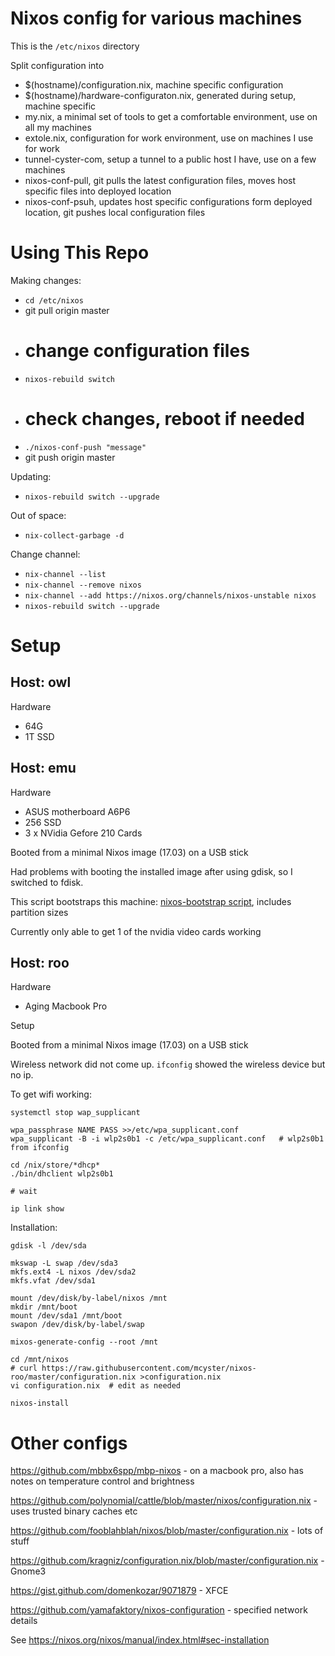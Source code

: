 # Nixos config for various machines

This is the `/etc/nixos` directory 

Split configuration into 
- $(hostname)/configuration.nix, machine specific configuration
- $(hostname)/hardware-configuraton.nix, generated during setup, machine specific
- my.nix, a minimal set of tools to get a comfortable environment, use on all my machines
- extole.nix, configuration for work environment, use on machines I use for work
- tunnel-cyster-com, setup a tunnel to a public host I have, use on a few machines
- nixos-conf-pull, git pulls the latest configuration files, moves host specific files into deployed location
- nixos-conf-psuh, updates host specific configurations form deployed location, git pushes local configuration files

# Using This Repo

Making changes:

* `cd /etc/nixos`
* git pull origin master
* # change configuration files
* `nixos-rebuild switch`
* # check changes, reboot if needed
* `./nixos-conf-push "message"`
* git push origin master

Updating:

*  `nixos-rebuild switch --upgrade`

Out of space:

* `nix-collect-garbage -d`

Change channel:

* `nix-channel --list`
* `nix-channel --remove nixos`
* `nix-channel --add https://nixos.org/channels/nixos-unstable nixos`
* `nixos-rebuild switch --upgrade`

# Setup

## Host: owl

Hardware
- 64G 
- 1T SSD

## Host: emu

Hardware
- ASUS motherboard A6P6
- 256 SSD
- 3 x NVidia Gefore 210 Cards

Booted from a minimal Nixos image (17.03) on a USB stick

Had problems with booting the installed image after using gdisk, so I switched to fdisk.

This script bootstraps this machine: [nixos-bootstrap script](emu-nixos-bootstrap), includes partition sizes

Currently only able to get 1 of the nvidia video cards working

## Host: roo

Hardware
- Aging Macbook Pro

Setup

Booted from a minimal Nixos image (17.03) on a USB stick

Wireless network did not come up. `ifconfig` showed the wireless device but no ip.

To get wifi working:
```
systemctl stop wap_supplicant 

wpa_passphrase NAME PASS >>/etc/wpa_supplicant.conf 
wpa_supplicant -B -i wlp2s0b1 -c /etc/wpa_supplicant.conf   # wlp2s0b1 from ifconfig 

cd /nix/store/*dhcp* 
./bin/dhclient wlp2s0b1 

# wait

ip link show
```

Installation:
```
gdisk -l /dev/sda

mkswap -L swap /dev/sda3
mkfs.ext4 -L nixos /dev/sda2
mkfs.vfat /dev/sda1

mount /dev/disk/by-label/nixos /mnt
mkdir /mnt/boot
mount /dev/sda1 /mnt/boot
swapon /dev/disk/by-label/swap

mixos-generate-config --root /mnt

cd /mnt/nixos
# curl https://raw.githubusercontent.com/mcyster/nixos-roo/master/configuration.nix >configuration.nix
vi configuration.nix  # edit as needed

nixos-install
```

# Other configs

<https://github.com/mbbx6spp/mbp-nixos> - on a macbook pro, also has notes on temperature control and brightness

<https://github.com/polynomial/cattle/blob/master/nixos/configuration.nix> - uses trusted binary caches etc

<https://github.com/fooblahblah/nixos/blob/master/configuration.nix> - lots of stuff

<https://github.com/kragniz/configuration.nix/blob/master/configuration.nix> - Gnome3

<https://gist.github.com/domenkozar/9071879> - XFCE

<https://github.com/yamafaktory/nixos-configuration> - specified network details

See <https://nixos.org/nixos/manual/index.html#sec-installation>


